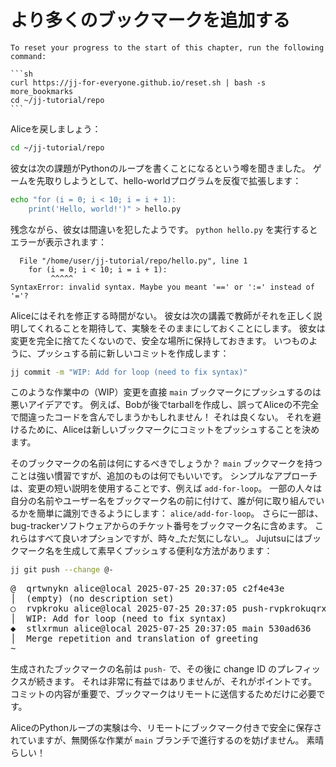 # より多くのブックマークを追加する

````admonish reset title="Reset your progress" collapsible=true
To reset your progress to the start of this chapter, run the following command:

```sh
curl https://jj-for-everyone.github.io/reset.sh | bash -s more_bookmarks
cd ~/jj-tutorial/repo
```
````

Aliceを戻しましょう：

```sh
cd ~/jj-tutorial/repo
```

彼女は次の課題がPythonのループを書くことになるという噂を聞きました。
ゲームを先取りしようとして、hello-worldプログラムを反復で拡張します：

```sh
echo "for (i = 0; i < 10; i = i + 1):
    print('Hello, world!')" > hello.py
```

残念ながら、彼女は間違いを犯したようです。
`python hello.py` を実行するとエラーが表示されます：

```
  File "/home/user/jj-tutorial/repo/hello.py", line 1
    for (i = 0; i < 10; i = i + 1):
         ^^^^^
SyntaxError: invalid syntax. Maybe you meant '==' or ':=' instead of '='?
```

Aliceにはそれを修正する時間がない。
彼女は次の講義で教師がそれを正しく説明してくれることを期待して、実験をそのままにしておくことにします。
彼女は変更を完全に捨てたくないので、安全な場所に保持しておきます。
いつものように、プッシュする前に新しいコミットを作成します：

```sh
jj commit -m "WIP: Add for loop (need to fix syntax)"
```

このような作業中の（WIP）変更を直接 `main` ブックマークにプッシュするのは悪いアイデアです。
例えば、Bobが後でtarballを作成し、誤ってAliceの不完全で間違ったコードを含んでしまうかもしれません！
それは良くない。
それを避けるために、Aliceは新しいブックマークにコミットをプッシュすることを決めます。

そのブックマークの名前は何にするべきでしょうか？
`main` ブックマークを持つことは強い慣習ですが、追加のものは何でもいいです。
シンプルなアプローチは、変更の短い説明を使用することです、例えば `add-for-loop`。
一部の人々は自分の名前やユーザー名をブックマーク名の前に付けて、誰が何に取り組んでいるかを簡単に識別できるようにします： `alice/add-for-loop`。
さらに一部は、bug-trackerソフトウェアからのチケット番号をブックマーク名に含めます。
これらはすべて良いオプションですが、時々_ただ気にしない_。
Jujutsuにはブックマーク名を生成して素早くプッシュする便利な方法があります：

```sh
jj git push --change @-
```

<!-- generated by aha script -->
<pre class="aha">
<span class="bold "></span><span class="bold green ">@</span>  <span class="bold "></span><span class="bold highlighted purple ">q</span><span class="bold highlighted dimgray ">rtwnykn</span><span class="bold "> </span><span class="bold yellow ">alice@local</span><span class="bold "> </span><span class="bold highlighted cyan ">2025-07-25 20:37:05</span><span class="bold "> </span><span class="bold highlighted blue ">c</span><span class="bold highlighted dimgray ">2f4e43e</span><span class="bold "></span>
│  <span class="bold "></span><span class="bold highlighted green ">(empty)</span><span class="bold "> </span><span class="bold highlighted green ">(no description set)</span><span class="bold "></span>
○  <span class="bold "></span><span class="bold purple ">r</span><span class="highlighted dimgray ">vpkroku</span> <span class="yellow ">alice@local</span> <span class="cyan ">2025-07-25 20:37:05</span> <span class="purple ">push-rvpkrokuqrxt</span> <span class="green ">git_head()</span> <span class="bold "></span><span class="bold blue ">b</span><span class="highlighted dimgray ">9d02faf</span>
│  WIP: Add for loop (need to fix syntax)
<span class="bold "></span><span class="bold highlighted cyan ">◆</span>  <span class="bold "></span><span class="bold purple ">s</span><span class="highlighted dimgray ">tlxrmun</span> <span class="yellow ">alice@local</span> <span class="cyan ">2025-07-25 20:37:05</span> <span class="purple ">main</span> <span class="bold "></span><span class="bold blue ">5</span><span class="highlighted dimgray ">30ad636</span>
│  Merge repetition and translation of greeting
~
</pre>

生成されたブックマークの名前は `push-` で、その後に change ID のプレフィックスが続きます。
それは非常に有益ではありませんが、それがポイントです。
コミットの内容が重要で、ブックマークはリモートに送信するためだけに必要です。

AliceのPythonループの実験は今、リモートにブックマーク付きで安全に保存されていますが、無関係な作業が `main` ブランチで進行するのを妨げません。
素晴らしい！
